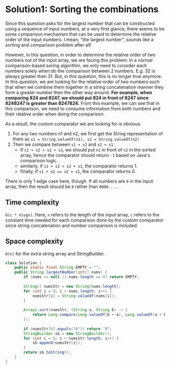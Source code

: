 # Solution1: Sorting the combinations

Since this question asks for the largest number that can be constructed using a sequence of input numbers, at a very first glance, there seems to be some comparison mechanism that can be used to determine the relative order of the input numbers. I mean, "the largest number", sounds like a sorting and comparison problem after all!

However, in this question, in order to determine the relative order of two numbers out of the input array, we are facing this problem: In a normal comparison-based soring algorithm, we only need to consider each numbers solely when do the comparison between 2 numbers. E.g. 32 is always greater then 31. But, in this question, this is no longer true anymore. In this question, we are looking for the relative order of two numbers such that when we combine them together in a string concatenation manner they form a greater number then the other way around. __For example, when comparing 824 and 8247, we should put 824 in front of 8247 since 8248247 is greater than 8247824.__ From this example, we can see that in this comparison, we need to consume information from both numbers and their relative order when doing the comparison. 

As a result, the custom comparator we are looking for is obvious:   
1. For any two numbers n1 and n2, we first get the String representation of them as `s1 = String.valueOf(n1), s2 = String.valueOf(n2)`  
2. Then we compare between `s1 + s2` and `s2 + s1`.  
    - if `s1 + s2 > s2 + s1`, we should put `n1` in front of `n2` in the sorted array, hence the comparator should return `-1` based on Java's comparison logic.  
    - similarly, if `s1 + s2 < s2 + s1`, the comparator returns 1.  
    - finally, if `s1 + s2 == s2 + s1`, the comparator returns 0.  
    
There is only 1 edge case here, though. If all numbers are `0` in the input array, then the result should be `0` rather than `0000....`. 

## Time complexity

`O(c * nlogn)`. Here, `n` refers to the length of the input array, `c` refers to the constant time needed for each comparison done by the custom comparator since string concatenation and number comparison is included. 

## Space complexity

`O(n)` for the extra string array and StringBuilder. 

```java
class Solution {
    public static final String EMPTY = "";
    public String largestNumber(int[] nums) {
        if (nums == null || nums.length == 0) return EMPTY;
        
        String[] numsStr = new String[nums.length];
        for (int i = 0; i < nums.length; i++) {
            numsStr[i] = String.valueOf(nums[i]);
        }
        
        Arrays.sort(numsStr, (String a, String b) -> {
            return Long.compare(Long.valueOf(b + a), Long.valueOf(a + b));
        });
        
        if (numsStr[0].equals("0")) return "0";
        StringBuilder sb = new StringBuilder();
        for (int i = 0; i < numsStr.length; i++) {
            sb.append(numsStr[i]);
        }
        return sb.toString();
    }
}
```
